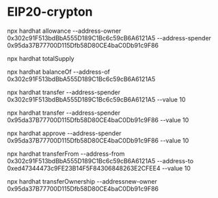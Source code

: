 # EIP20-crypton


npx hardhat allowance --address-owner 0x302c91F513bdBbA555D189C1Bc6c59cB6A6121A5 --address-spender 0x95da37B77700D115Dfb58D80CE4baC0Db91c9F86

npx hardhat totalSupply

npx hardhat balanceOf --address-of 0x302c91F513bdBbA555D189C1Bc6c59cB6A6121A5

npx hardhat transfer --address-spender 0x302c91F513bdBbA555D189C1Bc6c59cB6A6121A5 --value 10

npx hardhat transfer --address-spender 0x95da37B77700D115Dfb58D80CE4baC0Db91c9F86 --value 10

npx hardhat approve --address-spender 0x95da37B77700D115Dfb58D80CE4baC0Db91c9F86 --value 10

npx hardhat transferFrom --address-from 0x302c91F513bdBbA555D189C1Bc6c59cB6A6121A5 --address-to 0xed47344473c9FE23B14F5F84306848263E2CFEE4 --value 10

npx hardhat transferOwnership --addressnew-owner 0x95da37B77700D115Dfb58D80CE4baC0Db91c9F86
